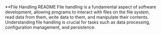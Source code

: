 **File Handling README
File handling is a fundamental aspect of software development, allowing programs to interact with files on the file system, read data from them, write data to them, and manipulate their contents. Understanding file handling is crucial for tasks such as data processing, configuration management, and persistence.
